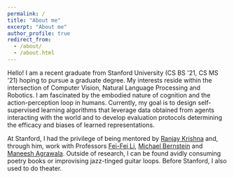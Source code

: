 ```yaml
---
permalink: /
title: "About me"
excerpt: "About me"
author_profile: true
redirect_from: 
  - /about/
  - /about.html
---
```


Hello! I am a recent graduate from Stanford University (CS BS '21, CS MS '21) hoping to pursue a graduate degree. My interests reside within the intersection of Computer Vision, Natural Language Processing and Robotics. I am fascinated by the embodied nature of cognition and the action-perception loop in humans. Currently, my goal is to design self-supervised learning algorithms that leverage data obtained from agents interacting with the world and to develop evaluation protocols determining the efficacy and biases of learned representations. 

At Stanford, I had the privilege of being mentored by [Ranjay Krishna](http://www.ranjaykrishna.com/index.html) and, through him, work with Professors [Fei-Fei Li](https://profiles.stanford.edu/fei-fei-li), [Michael Bernstein](https://hci.stanford.edu/msb/) and [Maneesh Agrawala](http://graphics.stanford.edu/~maneesh/). Outside of research, I can be found avidly consuming poetry books or improvising jazz-tinged guitar loops. Before Stanford, I also used to do theater.

